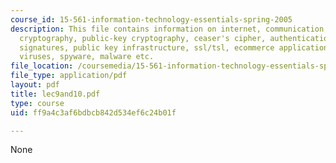 ```yaml
---
course_id: 15-561-information-technology-essentials-spring-2005
description: This file contains information on internet, communication security issues,
  cryptography, public-key cryptography, ceaser's cipher, authentication, digital
  signatures, public key infrastructure, ssl/tsl, ecommerce applications, smart cards,
  viruses, spyware, malware etc.
file_location: /coursemedia/15-561-information-technology-essentials-spring-2005/ff9a4c3af6bdbcb842d534ef6c24b01f_lec9and10.pdf
file_type: application/pdf
layout: pdf
title: lec9and10.pdf
type: course
uid: ff9a4c3af6bdbcb842d534ef6c24b01f

---
```

None